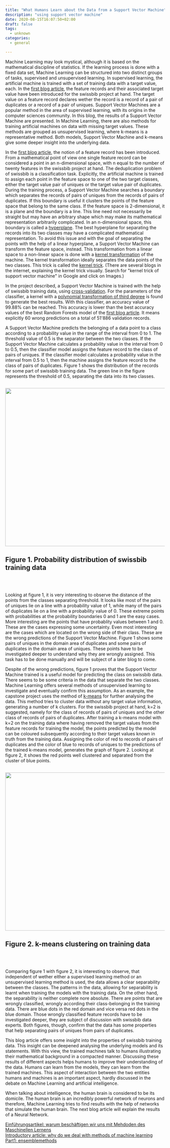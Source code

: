 ```yaml
---
title: "What Humans Learn about the Data from a Support Vector Machine"
description: "using support vector machine"
date: 2020-08-15T16:07:50+02:00
draft: false
tags:
  - unknown
categories:
  - general

---
```





Machine Learning may look mystical, although it is based on the mathematical discipline of statistics. If the learning process is done with a fixed data set, Machine Learning can be structured into two distinct groups of tasks, supervised and unsupervised learning. In supervised learning, the artificial machine is trained with a set of training data with a target value, each. In the <a href='/blog/machine_learning/ensemblemethods' target="_blank">first blog article</a>, the feature records and their associated target value have been introduced for the swissbib project at hand. The target value on a feature record declares wether the record is a record of a pair of duplicates or a record of a pair of uniques. Support Vector Machines are a popular method in the area of supervised learning, with its origins in the computer sciences community. In this blog, the results of a Support Vector Machine are presented. In Machine Learning, there are also methods for training artificial machines on data with missing target values. These methods are grouped as unsupervised learning, where k-means is a representative method. Both models, Support Vector Machine and k-means give some deeper insight into the underlying data.

In the <a href='/blog/machine_learning/ensemblemethods' target="_blank">first blog article</a>, the notion of a feature record has been introduced. From a mathematical point of view one single feature record can be considered a point in an n-dimensional space, with n equal to the number of twenty features in the swissbib project at hand. The deduplication problem of swissbib is a classification task. Explicitly, the artificial machine is trained to assign each point in the feature space to one of the two target classes, either the target value pair of uniques or the target value pair of duplicates. During the training process, a Support Vector Machine searches a boundary which separates the records of pairs of uniques from the records of pairs of duplicates. If this boundary is useful it clusters the points of the feature space that belong to the same class. If the feature space is 2-dimensional, it is a plane and the boundary is a line. This line need not necessarily be straight but may have an arbitrary shape which may make its mathematical representation arbitrarily complicated. In an n-dimensional space, this boundary is called a <a href='https://en.wikipedia.org/wiki/Hyperplane' target="_blank">hyperplane</a>. The best hyperplane for separating the records into its two classes may have a complicated mathematical representation. To avoid this issue and with the goal of separating the points with the help of a linear hyperplane, a Support Vector Machine can transform the feature space, instead. This transformation from a linear space to a non-linear space is done with a <a href='https://en.wikipedia.org/wiki/Kernel_method' target="_blank">kernel transformation</a> of the machine. The kernel transformation ideally separates the data points of the two classes. This trick is called the <a href='https://datamites.com/blog/support-vector-machine-algorithm-svm-understanding-kernel-trick/' target="_blank">kernel trick</a>. (There are several blogs in the internet, explaining the kernel trick visually. Search for "kernel trick of support vector machine" in Google and click on Images.)

In the project described, a Support Vector Machine is trained with the help of swissbib training data, using <a href='https://en.wikipedia.org/wiki/Cross-validation_(statistics)' target="_blank">cross-validation</a>. For the parameters of the classifier, a kernel with a <a href='https://en.wikipedia.org/wiki/Degree_of_a_polynomial' target="_blank">polynomial transformation of third degree</a> is found to generate the best results. With this classifier, an accuracy value of 99.88% can be reached. This accuracy is lower than the best accuracy values of the best Random Forests model of the <a href='/blog/machine_learning/ensemblemethods/' target="_blank">first blog article</a>. It means explicitly 60 wrong predictions on a total of 51'886 validation records.

A Support Vector Machine predicts the belonging of a data point to a class according to a probability value in the range of the interval from 0 to 1. The threshold value of 0.5 is the separator between the two classes. If the Support Vector Machine calculates a probability value in the interval from 0 to 0.5, then the classifier model assigns the feature record to the class of pairs of uniques. If the classifier model calculates a probability value in the interval from 0.5 to 1, then the machine assigns the feature record to the class of pairs of duplicates. Figure 1 shows the distribution of the records for some part of swissbib training data. The green line in the figure represents the threshold of 0.5, separating the data into its two classes.

<a href="/image/ml/svc_probability.opt.svg" target="_blank"><img style=" width: 800px; height: 500px;" src="/image/ml/svc_probability.opt.svg"/></a>
-----
Figure 1. Probability distribution of swissbib training data
------

<br/>
<br/>


Looking at figure 1, it is very interesting to observe the distance of the points from the classes separating threshold. It looks like most of the pairs of uniques lie on a line with a probability value of 1, while many of the pairs of duplicates lie on a line with a probability value of 0. These extreme points with probabilities at the probability boundaries 0 and 1 are the easy cases. More interesting are the points that have probablity values between 1 and 0. These are the cases expressing some uncertainty. Even most interesting are the cases which are located on the wrong side of their class. These are the wrong predictions of the Support Vector Machine. Figure 1 shows some pairs of uniques in the domain area of duplicates and some pairs of duplicates in the domain area of uniques. These points have to be investigated deeper to understand why they are wrongly assigned. This task has to be done manually and will be subject of a later blog to come.

Despite of the wrong predictions, figure 1 proves that the Support Vector Machine trained is a useful model for predicting the class on swissbib data. There seems to be some criteria in the data that separate the two classes. Machine Learning offers several methods of unsupervised learning to investigate and eventually confirm this assumption. As an example, the capstone project uses the method of <a href='https://en.wikipedia.org/wiki/K-means_clustering' target="_blank">k-means</a> for further analysing the data. This method tries to cluster data without any target value information, generating a number of k clusters. For the swissbib project at hand, k=2 is suggested, namely for the class of records of pairs of uniques and the other class of records of pairs of duplicates. After training a k-means model with k=2 on the training data where having removed the target values from the feature records for training the model, the points predicted by the model can be coloured subsequently according to their target values known in truth from the training data. Assigning the color of red to records of pairs of duplicates and the color of blue to records of uniques to the predictions of the trained k-means model, generates the graph of figure 2. Looking at figure 2, it shows the red points well clustered and separated from the cluster of blue points.

<a href="/image/ml/kmeans_traindata.opt.svg" target="_blank"><img style=" width: 800px; height: 500px;" src="/image/ml/kmeans_traindata.opt.svg"/></a>
--------------------------------
Figure 2. k-means clustering on training data
--------------------------------
<br/>
<br/>

Comparing figure 1 with figure 2, it is interesting to observe, that independent of wether either a supervised learning method or an unsupervised learning method is used, the data allows a clear separability between the classes. The patterns in the data, allowing for separability is learnt when training the models with the training data. On the other hand, the separability is neither complete nore absolute. There are points that are wrongly classified, wrongly according their class-belonging in the training data. There are blue dots in the red domain and vice versa red dots in the blue domain. Those wrongly classified feature records have to be investigated deeper, they are subject of discussion with swissbib data experts. Both figures, though, confirm that the data has some properties that help separating pairs of uniques from pairs of duplicates.

This blog article offers some insight into the properties of swissbib training data. This insight can be deepened analysing the underlying models and its statements. With this view, the trained machines talk to humans illustrating their mathematical background in a compacted manner. Discussing these results of different aspects helps humans to improve their understanding of the data. Humans can learn from the models, they can learn from the trained machines. This aspect of interaction between the two entities humans and machines is an important aspect, hardly discussed in the debate on Machine Learning and artificial intelligence.

When talking about intelligence, the human brain is considered to be its domicile. The human brain is an incredibly powerful network of neurons and therefore, Machine Learning tries to find results with the help of networks that simulate the human brain. The next blog article will explain the results of a Neural Network.  

[Einführungsartikel: warum beschäftigen wir uns mit Mehdoden des Maschinellen Lernens](/blog/machine_learning/background_de)    
[Introductory article: why do we deal with methods of machine learning](/blog/machine_learning/background_en)    
[Part1: ensemblemethods](/blog/machine_learning/ensemblemethods)  
